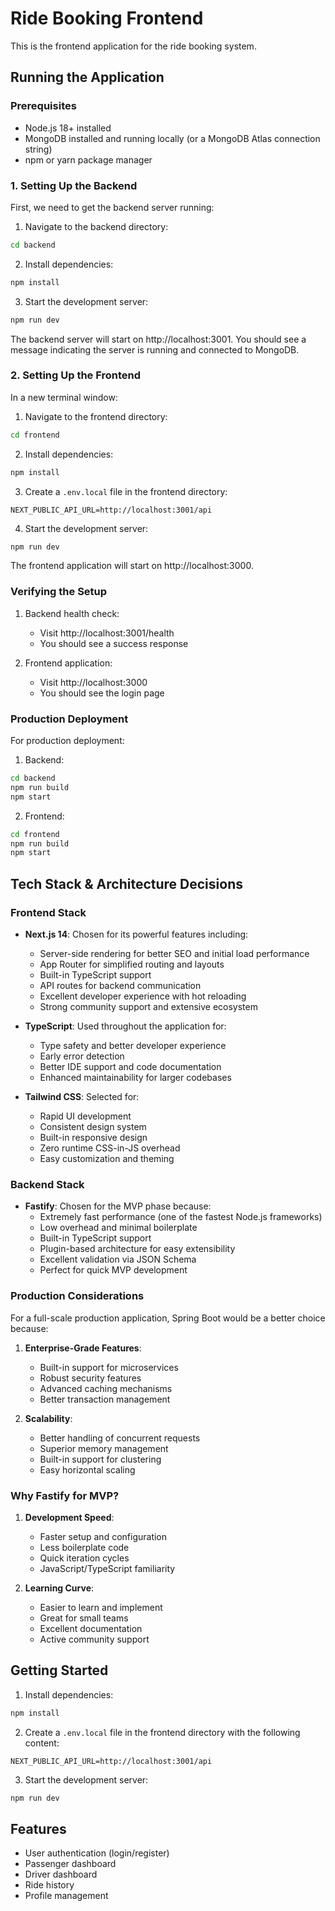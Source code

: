 # Ride Booking Frontend

This is the frontend application for the ride booking system.

## Running the Application

### Prerequisites

- Node.js 18+ installed
- MongoDB installed and running locally (or a MongoDB Atlas connection string)
- npm or yarn package manager

### 1. Setting Up the Backend

First, we need to get the backend server running:

1. Navigate to the backend directory:

```bash
cd backend
```

2. Install dependencies:

```bash
npm install
```

3. Start the development server:

```bash
npm run dev
```

The backend server will start on http://localhost:3001. You should see a message indicating the server is running and connected to MongoDB.

### 2. Setting Up the Frontend

In a new terminal window:

1. Navigate to the frontend directory:

```bash
cd frontend
```

2. Install dependencies:

```bash
npm install
```

3. Create a `.env.local` file in the frontend directory:

```env
NEXT_PUBLIC_API_URL=http://localhost:3001/api
```

4. Start the development server:

```bash
npm run dev
```

The frontend application will start on http://localhost:3000.

### Verifying the Setup

1. Backend health check:

   - Visit http://localhost:3001/health
   - You should see a success response

2. Frontend application:
   - Visit http://localhost:3000
   - You should see the login page

### Production Deployment

For production deployment:

1. Backend:

```bash
cd backend
npm run build
npm start
```

2. Frontend:

```bash
cd frontend
npm run build
npm start
```

## Tech Stack & Architecture Decisions

### Frontend Stack

- **Next.js 14**: Chosen for its powerful features including:

  - Server-side rendering for better SEO and initial load performance
  - App Router for simplified routing and layouts
  - Built-in TypeScript support
  - API routes for backend communication
  - Excellent developer experience with hot reloading
  - Strong community support and extensive ecosystem

- **TypeScript**: Used throughout the application for:

  - Type safety and better developer experience
  - Early error detection
  - Better IDE support and code documentation
  - Enhanced maintainability for larger codebases

- **Tailwind CSS**: Selected for:
  - Rapid UI development
  - Consistent design system
  - Built-in responsive design
  - Zero runtime CSS-in-JS overhead
  - Easy customization and theming

### Backend Stack

- **Fastify**: Chosen for the MVP phase because:
  - Extremely fast performance (one of the fastest Node.js frameworks)
  - Low overhead and minimal boilerplate
  - Built-in TypeScript support
  - Plugin-based architecture for easy extensibility
  - Excellent validation via JSON Schema
  - Perfect for quick MVP development

### Production Considerations

For a full-scale production application, Spring Boot would be a better choice because:

1. **Enterprise-Grade Features**:

   - Built-in support for microservices
   - Robust security features
   - Advanced caching mechanisms
   - Better transaction management

2. **Scalability**:

   - Better handling of concurrent requests
   - Superior memory management
   - Built-in support for clustering
   - Easy horizontal scaling

### Why Fastify for MVP?

1. **Development Speed**:

   - Faster setup and configuration
   - Less boilerplate code
   - Quick iteration cycles
   - JavaScript/TypeScript familiarity

2. **Learning Curve**:
   - Easier to learn and implement
   - Great for small teams
   - Excellent documentation
   - Active community support

## Getting Started

1. Install dependencies:

```bash
npm install
```

2. Create a `.env.local` file in the frontend directory with the following content:

```
NEXT_PUBLIC_API_URL=http://localhost:3001/api
```

3. Start the development server:

```bash
npm run dev
```

## Features

- User authentication (login/register)
- Passenger dashboard
- Driver dashboard
- Ride history
- Profile management
